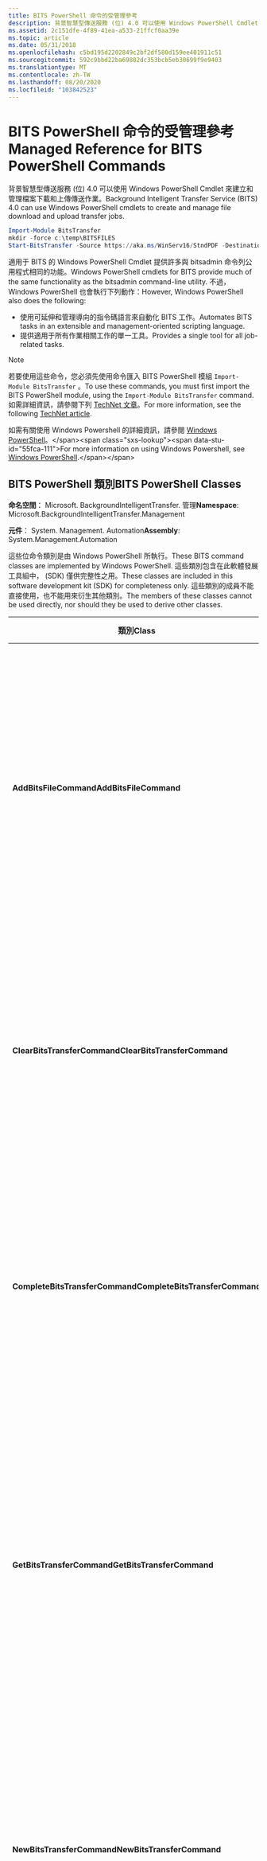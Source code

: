 ```yaml
---
title: BITS PowerShell 命令的受管理參考
description: 背景智慧型傳送服務 (位) 4.0 可以使用 Windows PowerShell Cmdlet 來管理傳送作業。
ms.assetid: 2c151dfe-4f89-41ea-a533-21ffcf0aa39e
ms.topic: article
ms.date: 05/31/2018
ms.openlocfilehash: c5bd195d2202849c2bf2df580d159ee401911c51
ms.sourcegitcommit: 592c9bbd22ba69802dc353bcb5eb30699f9e9403
ms.translationtype: MT
ms.contentlocale: zh-TW
ms.lasthandoff: 08/20/2020
ms.locfileid: "103842523"
---
```

# <a name="managed-reference-for-bits-powershell-commands"></a><span data-ttu-id="55fca-103">BITS PowerShell 命令的受管理參考</span><span class="sxs-lookup"><span data-stu-id="55fca-103">Managed Reference for BITS PowerShell Commands</span></span>

<span data-ttu-id="55fca-104">背景智慧型傳送服務 (位) 4.0 可以使用 Windows PowerShell Cmdlet 來建立和管理檔案下載和上傳傳送作業。</span><span class="sxs-lookup"><span data-stu-id="55fca-104">Background Intelligent Transfer Service (BITS) 4.0 can use Windows PowerShell cmdlets to create and manage file download and upload transfer jobs.</span></span>

```PowerShell
Import-Module BitsTransfer
mkdir -force c:\temp\BITSFILES
Start-BitsTransfer -Source https://aka.ms/WinServ16/StndPDF -Destination c:\temp\BITSFILES\WindowsServer2016.pdf
```

<span data-ttu-id="55fca-105">適用于 BITS 的 Windows PowerShell Cmdlet 提供許多與 bitsadmin 命令列公用程式相同的功能。</span><span class="sxs-lookup"><span data-stu-id="55fca-105">Windows PowerShell cmdlets for BITS provide much of the same functionality as the bitsadmin command-line utility.</span></span> <span data-ttu-id="55fca-106">不過，Windows PowerShell 也會執行下列動作：</span><span class="sxs-lookup"><span data-stu-id="55fca-106">However, Windows PowerShell also does the following:</span></span>

-   <span data-ttu-id="55fca-107">使用可延伸和管理導向的指令碼語言來自動化 BITS 工作。</span><span class="sxs-lookup"><span data-stu-id="55fca-107">Automates BITS tasks in an extensible and management-oriented scripting language.</span></span>
-   <span data-ttu-id="55fca-108">提供適用于所有作業相關工作的單一工具。</span><span class="sxs-lookup"><span data-stu-id="55fca-108">Provides a single tool for all job-related tasks.</span></span>

> [!Note]  
> <span data-ttu-id="55fca-109">若要使用這些命令，您必須先使用命令匯入 BITS PowerShell 模組 `Import-Module BitsTransfer` 。</span><span class="sxs-lookup"><span data-stu-id="55fca-109">To use these commands, you must first import the BITS PowerShell module, using the `Import-Module BitsTransfer` command.</span></span> <span data-ttu-id="55fca-110">如需詳細資訊，請參閱下列 [TechNet 文章](/previous-versions/technet-magazine/ff382721(v=msdn.10))。</span><span class="sxs-lookup"><span data-stu-id="55fca-110">For more information, see the following [TechNet article](/previous-versions/technet-magazine/ff382721(v=msdn.10)).</span></span>

 

<span data-ttu-id="55fca-111">如需有關使用 Windows Powershell 的詳細資訊，請參閱 [Windows PowerShell](https://msdn.microsoft.com/library/dd835506(v=vs.85).aspx)。</span><span class="sxs-lookup"><span data-stu-id="55fca-111">For more information on using Windows Powershell, see [Windows PowerShell](https://msdn.microsoft.com/library/dd835506(v=vs.85).aspx).</span></span>

## <a name="bits-powershell-classes"></a><span data-ttu-id="55fca-112">BITS PowerShell 類別</span><span class="sxs-lookup"><span data-stu-id="55fca-112">BITS PowerShell Classes</span></span>

<span data-ttu-id="55fca-113">**命名空間**： Microsoft. BackgroundIntelligentTransfer. 管理</span><span class="sxs-lookup"><span data-stu-id="55fca-113">**Namespace**: Microsoft.BackgroundIntelligentTransfer.Management</span></span>

<span data-ttu-id="55fca-114">**元件**： System. Management. Automation</span><span class="sxs-lookup"><span data-stu-id="55fca-114">**Assembly**: System.Management.Automation</span></span>

<span data-ttu-id="55fca-115">這些位命令類別是由 Windows PowerShell 所執行。</span><span class="sxs-lookup"><span data-stu-id="55fca-115">These BITS command classes are implemented by Windows PowerShell.</span></span> <span data-ttu-id="55fca-116">這些類別包含在此軟體發展工具組中， (SDK) 僅供完整性之用。</span><span class="sxs-lookup"><span data-stu-id="55fca-116">These classes are included in this software development kit (SDK) for completeness only.</span></span> <span data-ttu-id="55fca-117">這些類別的成員不能直接使用，也不能用來衍生其他類別。</span><span class="sxs-lookup"><span data-stu-id="55fca-117">The members of these classes cannot be used directly, nor should they be used to derive other classes.</span></span>



| <span data-ttu-id="55fca-118">類別</span><span class="sxs-lookup"><span data-stu-id="55fca-118">Class</span></span>                           | <span data-ttu-id="55fca-119">描述</span><span class="sxs-lookup"><span data-stu-id="55fca-119">Description</span></span>                                                                                                                                                                                                                                         |
|---------------------------------|-----------------------------------------------------------------------------------------------------------------------------------------------------------------------------------------------------------------------------------------------------|
| <span data-ttu-id="55fca-120">**AddBitsFileCommand**</span><span class="sxs-lookup"><span data-stu-id="55fca-120">**AddBitsFileCommand**</span></span>          | <span data-ttu-id="55fca-121">將一或多個檔案新增至現有的 BITS 傳送工作。</span><span class="sxs-lookup"><span data-stu-id="55fca-121">Adds one or more files to an existing BITS transfer job.</span></span><br/> <span data-ttu-id="55fca-122">如需有關參數的詳細資訊和範例，請參閱 [add-bitsfile](/previous-versions//dd347701(v=technet.10)) Cmdlet。</span><span class="sxs-lookup"><span data-stu-id="55fca-122">See the [Add-BitsFile](/previous-versions//dd347701(v=technet.10)) cmdlet for detailed information about the parameters and for examples.</span></span><br/>                       |
| <span data-ttu-id="55fca-123">**ClearBitsTransferCommand**</span><span class="sxs-lookup"><span data-stu-id="55fca-123">**ClearBitsTransferCommand**</span></span>    | <span data-ttu-id="55fca-124">取消 BITS 傳送工作。</span><span class="sxs-lookup"><span data-stu-id="55fca-124">Cancels a BITS transfer job.</span></span><br/> <span data-ttu-id="55fca-125">如需參數的詳細資訊和範例，請參閱 [BitsTransfer]( /previous-versions//dd347701(v=technet.10)) Cmdlet。</span><span class="sxs-lookup"><span data-stu-id="55fca-125">See the [Clear-BitsTransfer]( /previous-versions//dd347701(v=technet.10)) cmdlet for detailed information about the parameters and for examples.</span></span><br/>                                          |
| <span data-ttu-id="55fca-126">**CompleteBitsTransferCommand**</span><span class="sxs-lookup"><span data-stu-id="55fca-126">**CompleteBitsTransferCommand**</span></span> | <span data-ttu-id="55fca-127">完成 BITS 傳送工作。</span><span class="sxs-lookup"><span data-stu-id="55fca-127">Completes a BITS transfer job.</span></span><br/> <span data-ttu-id="55fca-128">如需參數的詳細資訊和範例，請參閱 [BitsTransfer]( /previous-versions//dd347701(v=technet.10)) Cmdlet。</span><span class="sxs-lookup"><span data-stu-id="55fca-128">See the [Complete-BitsTransfer]( /previous-versions//dd347701(v=technet.10)) cmdlet for detailed information about the parameters and for examples.</span></span><br/>                                     |
| <span data-ttu-id="55fca-129">**GetBitsTransferCommand**</span><span class="sxs-lookup"><span data-stu-id="55fca-129">**GetBitsTransferCommand**</span></span>      | <span data-ttu-id="55fca-130">抓取現有 BITS 傳送工作的相關聯 BitsJob 物件。</span><span class="sxs-lookup"><span data-stu-id="55fca-130">Retrieves the associated BitsJob object for an existing BITS transfer job.</span></span><br/> <span data-ttu-id="55fca-131">如需參數的詳細資訊和範例，請參閱 [BitsTransfer](/previous-versions//dd347701(v=technet.10)) Cmdlet。</span><span class="sxs-lookup"><span data-stu-id="55fca-131">See the [Get-BitsTransfer](/previous-versions//dd347701(v=technet.10)) cmdlet for detailed information about the parameters and for examples.</span></span><br/> |
| <span data-ttu-id="55fca-132">**NewBitsTransferCommand**</span><span class="sxs-lookup"><span data-stu-id="55fca-132">**NewBitsTransferCommand**</span></span>      | <span data-ttu-id="55fca-133">建立新的 BITS 傳送工作。</span><span class="sxs-lookup"><span data-stu-id="55fca-133">Creates a new BITS transfer job.</span></span><br/> <span data-ttu-id="55fca-134">如需參數的詳細資訊和範例，請參閱 [BitsTransfer](/previous-versions//dd347701(v=technet.10)) Cmdlet。</span><span class="sxs-lookup"><span data-stu-id="55fca-134">See the [New-BitsTransfer](/previous-versions//dd347701(v=technet.10)) cmdlet for detailed information about the parameters and for examples.</span></span><br/>                                           |
| <span data-ttu-id="55fca-135">**ResumeBitsTransferCommand**</span><span class="sxs-lookup"><span data-stu-id="55fca-135">**ResumeBitsTransferCommand**</span></span>   | <span data-ttu-id="55fca-136">繼續 BITS 傳送工作。</span><span class="sxs-lookup"><span data-stu-id="55fca-136">Resumes a BITS transfer job.</span></span><br/> <span data-ttu-id="55fca-137">如需參數的詳細資訊和範例，請參閱 [BitsTransfer](/previous-versions//dd347701(v=technet.10)) Cmdlet。</span><span class="sxs-lookup"><span data-stu-id="55fca-137">See the [Resume-BitsTransfer](/previous-versions//dd347701(v=technet.10)) cmdlet for detailed information about the parameters and for examples.</span></span><br/>                                            |
| <span data-ttu-id="55fca-138">**SetBitsTransferCommand**</span><span class="sxs-lookup"><span data-stu-id="55fca-138">**SetBitsTransferCommand**</span></span>      | <span data-ttu-id="55fca-139">修改現有 BITS 傳送工作的屬性。</span><span class="sxs-lookup"><span data-stu-id="55fca-139">Modifies the properties of an existing BITS transfer job.</span></span><br/> <span data-ttu-id="55fca-140">如需參數的詳細資訊和範例，請參閱 [BitsTransfer](/previous-versions//dd347701(v=technet.10)) Cmdlet。</span><span class="sxs-lookup"><span data-stu-id="55fca-140">See the [Set-BitsTransfer](/previous-versions//dd347701(v=technet.10)) cmdlet for detailed information about the parameters and for examples.</span></span><br/>                  |
| <span data-ttu-id="55fca-141">**SuspendBitsTransferCommand**</span><span class="sxs-lookup"><span data-stu-id="55fca-141">**SuspendBitsTransferCommand**</span></span>  | <span data-ttu-id="55fca-142">暫停 BITS 傳送工作。</span><span class="sxs-lookup"><span data-stu-id="55fca-142">Suspends a BITS transfer job.</span></span><br/> <span data-ttu-id="55fca-143">如需有關參數的詳細資訊和範例，請參閱 [BitsTransfer](/previous-versions//dd347701(v=technet.10)) Cmdlet。</span><span class="sxs-lookup"><span data-stu-id="55fca-143">See the [Suspend-BitsTransfer](/previous-versions//dd347701(v=technet.10)) cmdlet for detailed information about the parameters and for examples.</span></span><br/>                                          |



 

 

